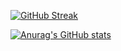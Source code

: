 [![GitHub Streak](https://streak-stats.demolab.com?user=snailrake&theme=dark&locale=ru&mode=weekly&card_width=1200)](https://git.io/streak-stats)

[![Anurag's GitHub stats](https://github-readme-stats.vercel.app/api?username=snailrake)](https://github.com/anuraghazra/github-readme-stats)
